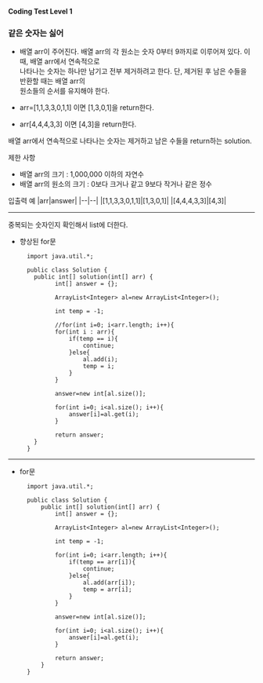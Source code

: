**Coding Test Level 1**

### 같은 숫자는 싫어
- 배열 arr이 주어진다. 배열 arr의 각 원소는 숫자 0부터 9까지로 이루어져 있다. 이때, 배열 arr에서 연속적으로<br>
나타나는 숫자는 하나만 남기고 전부 제거하려고 한다. 단, 제거된 후 남은 수들을 반환할 때는 배열 arr의<br>
원소들의 순서를 유지해야 한다.

- arr=[1,1,3,3,0,1,1] 이면 [1,3,0,1]을 return한다.
- arr[4,4,4,3,3] 이면 [4,3]을 return한다.

배열 arr에서 연속적으로 나타나는 숫자는 제거하고 남은 수들을 return하는 solution.

제한 사항
- 배열 arr의 크기 : 1,000,000 이하의 자연수
- 배열 arr의 원소의 크기 : 0보다 크거나 같고 9보다 작거나 같은 정수

입출력 예
|arr|answer|
|--|--|
|[1,1,3,3,0,1,1]|[1,3,0,1]|
|[4,4,4,3,3]|[4,3]|

---

중복되는 숫자인지 확인해서 list에 더한다.

- 향상된 for문

        import java.util.*;

        public class Solution {
          public int[] solution(int[] arr) {
                int[] answer = {};

                ArrayList<Integer> al=new ArrayList<Integer>();

                int temp = -1;

                //for(int i=0; i<arr.length; i++){
                for(int i : arr){
                    if(temp == i){  
                        continue;
                    }else{
                        al.add(i);
                        temp = i;
                    }
                }

                answer=new int[al.size()];

                for(int i=0; i<al.size(); i++){
                    answer[i]=al.get(i);    
                }

                return answer;
          }
        }

---

- for문

        import java.util.*;

        public class Solution {
            public int[] solution(int[] arr) {
                int[] answer = {};

                ArrayList<Integer> al=new ArrayList<Integer>();

                int temp = -1;

                for(int i=0; i<arr.length; i++){
                    if(temp == arr[i]){  
                        continue;
                    }else{
                        al.add(arr[i]);
                        temp = arr[i];
                    }
                }

                answer=new int[al.size()];

                for(int i=0; i<al.size(); i++){
                    answer[i]=al.get(i);    
                }

                return answer;
            }
        }
